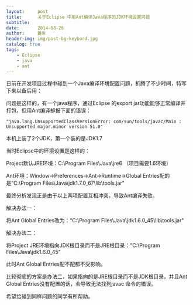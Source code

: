 ```yaml
---
layout:     post
title:      关于Eclipse 中用Ant编译Java程序的JDK环境设置问题
subtitle:   
date:       2014-08-26
author:     BHH
header-img: img/post-bg-keybord.jpg
catalog: true
tags:
    - Eclipse
    - java
    - ant
---
```


日前在开发项目过程中碰到一个Java编译环境配置问题，折腾了不少时间，特写下来以备后用：



问题是这样的，有一个java程序，通过Eclipse 的export jar功能能够正常编译并打包，但用Ant编译却报下面的错误：

`"java.lang.UnsupportedClassVersionError: com/sun/tools/javac/Main : Unsupported major.minor version 51.0"`

本机上装了2个JDK，第一个装的是JDK1.7

当时Eclipse中的环境设置是这样的：

Project默认JRE环境：C:\Program Files\Java\jre6 （项目需要1.6环境）

Ant环境：Window->Preferences->Ant->Runtime->Global Entries配的是“C:\Program Files\Java\jdk1.7.0_67\lib\tools.jar"

最终分析发现正是由于以上两项配置互相冲突，导致Ant编译失败。



解决办法一：

将Ant Global Entries改为：“C:\Program Files\Java\jdk1.6.0_45\lib\tools.jar"



解决办法二：

将Project JRE环境指向JDK根目录而不是JRE根目录："C:\Program Files\Java\jdk1.6.0_45"

此时Ant Global Entries配不配都不受影响。



比较彻底的方案是办法二，如果指向的是JRE根目录而不是JDK根目录，并且Ant Global Entries没有配置的话，会导致无法找到javac 命令的错误。





希望给碰到同样问题的同学有所帮助。
